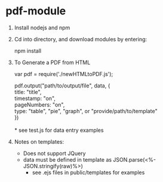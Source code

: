 # pdf-module

1. Install nodejs and npm

2. Cd into directory, and download modules by entering:

    npm install

3. To Generate a PDF from HTML
    
    var pdf = require('./newHTMLtoPDF.js');

    pdf.output("path/to/output/file", data, {</br >
          <tab> title: "title",</br > 
 			timestamp: "on", </br >
 			pageNumbers: "on", </br >
 			type: "table", "pie", "graph", or "provide/path/to/template"</br >
 		    })</br >
 			</br >
        * see test.js for data entry examples
  
4. Notes on templates:
    - Does not support JQuery
    - data must be defined in template as JSON.parse(<%- JSON.stringify(raw)%>)</br >
         * see .ejs files in public/templates for examples
